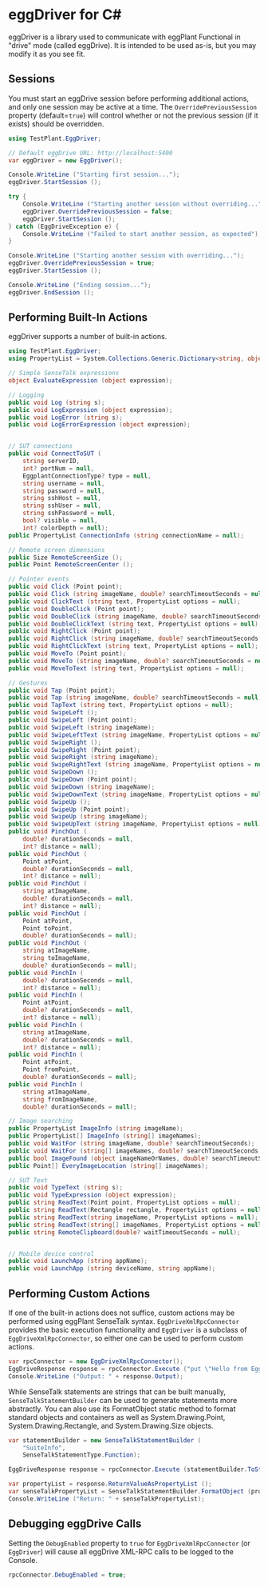 
eggDriver for C#
================

eggDriver is a library used to communicate with eggPlant Functional in "drive" mode (called eggDrive). It is intended to be used as-is, but you may modify it as you see fit.


## Sessions ##

You must start an eggDrive session before performing additional actions, and only one session may be active at a time. The `OverridePreviousSession` property (default=`true`) will control whether or not the previous session (if it exists) should be overridden.

```cs
using TestPlant.EggDriver;

// Default eggDrive URL: http://localhost:5400
var eggDriver = new EggDriver();

Console.WriteLine ("Starting first session...");
eggDriver.StartSession ();

try {
    Console.WriteLine ("Starting another session without overriding...");
    eggDriver.OverridePreviousSession = false;
    eggDriver.StartSession ();
} catch (EggDriveException e) {
    Console.WriteLine ("Failed to start another session, as expected");
}

Console.WriteLine ("Starting another session with overriding...");
eggDriver.OverridePreviousSession = true;
eggDriver.StartSession ();

Console.WriteLine ("Ending session...");
eggDriver.EndSession ();
```


## Performing Built-In Actions ##

eggDriver supports a number of built-in actions.

```cs
using TestPlant.EggDriver;
using PropertyList = System.Collections.Generic.Dictionary<string, object>;

// Simple SenseTalk expressions
object EvaluateExpression (object expression);

// Logging
public void Log (string s);
public void LogExpression (object expression);
public void LogError (string s);
public void LogErrorExpression (object expression);


// SUT connections
public void ConnectToSUT (
	string serverID,
	int? portNum = null,
	EggplantConnectionType? type = null,
	string username = null,
	string password = null,
	string sshHost = null,
	string sshUser = null,
	string sshPassword = null,
	bool? visible = null,
	int? colorDepth = null);
public PropertyList ConnectionInfo (string connectionName = null);

// Remote screen dimensions
public Size RemoteScreenSize ();
public Point RemoteScreenCenter ();

// Pointer events
public void Click (Point point);
public void Click (string imageName, double? searchTimeoutSeconds = null);
public void ClickText (string text, PropertyList options = null);
public void DoubleClick (Point point);
public void DoubleClick (string imageName, double? searchTimeoutSeconds = null);
public void DoubleClickText (string text, PropertyList options = null);
public void RightClick (Point point);
public void RightClick (string imageName, double? searchTimeoutSeconds = null);
public void RightClickText (string text, PropertyList options = null);
public void MoveTo (Point point);
public void MoveTo (string imageName, double? searchTimeoutSeconds = null);
public void MoveToText (string text, PropertyList options = null);

// Gestures
public void Tap (Point point);
public void Tap (string imageName, double? searchTimeoutSeconds = null);
public void TapText (string text, PropertyList options = null);
public void SwipeLeft ();
public void SwipeLeft (Point point);
public void SwipeLeft (string imageName);
public void SwipeLeftText (string imageName, PropertyList options = null);
public void SwipeRight ();
public void SwipeRight (Point point);
public void SwipeRight (string imageName);
public void SwipeRightText (string imageName, PropertyList options = null);
public void SwipeDown ();
public void SwipeDown (Point point);
public void SwipeDown (string imageName);
public void SwipeDownText (string imageName, PropertyList options = null);
public void SwipeUp ();
public void SwipeUp (Point point);
public void SwipeUp (string imageName);
public void SwipeUpText (string imageName, PropertyList options = null);
public void PinchOut (
	double? durationSeconds = null, 
	int? distance = null);
public void PinchOut (
	Point atPoint, 
	double? durationSeconds = null,
	int? distance = null);
public void PinchOut (
	string atImageName, 
	double? durationSeconds = null,
	int? distance = null);
public void PinchOut (
	Point atPoint,
	Point toPoint,
	double? durationSeconds = null);
public void PinchOut (
	string atImageName,
	string toImageName,
	double? durationSeconds = null);
public void PinchIn (
	double? durationSeconds = null, 
	int? distance = null);
public void PinchIn (
	Point atPoint, 
	double? durationSeconds = null,
	int? distance = null);
public void PinchIn (
	string atImageName, 
	double? durationSeconds = null,
	int? distance = null);
public void PinchIn (
	Point atPoint,
	Point fromPoint,
	double? durationSeconds = null);
public void PinchIn (
	string atImageName,
	string fromImageName,
	double? durationSeconds = null);

// Image searching
public PropertyList ImageInfo (string imageName);
public PropertyList[] ImageInfo (string[] imageNames);
public void WaitFor (string imageName, double? searchTimeoutSeconds);
public void WaitFor (string[] imageNames, double? searchTimeoutSeconds);
public bool ImageFound (object imageNameOrNames, double? searchTimeoutSeconds = null);
public Point[] EveryImageLocation (string[] imageNames);

// SUT Text
public void TypeText (string s);
public void TypeExpression (object expression);
public string ReadText(Point point, PropertyList options = null);
public string ReadText(Rectangle rectangle, PropertyList options = null);
public string ReadText(string imageName, PropertyList options = null);
public string ReadText(string[] imageNames, PropertyList options = null);
public string RemoteClipboard(double? waitTimeoutSeconds = null);


// Mobile device control
public void LaunchApp (string appName);
public void LaunchApp (string deviceName, string appName);
```


## Performing Custom Actions ##

If one of the built-in actions does not suffice, custom actions may be performed using eggPlant SenseTalk syntax. `EggDriveXmlRpcConnector` provides the basic execution functionality and `EggDriver` is a subclass of `EggDriveXmlRpcConnector`, so either one can be used to perform custom actions.

```cs
var rpcConnector = new EggDriveXmlRpcConnector();
EggDriveResponse response = rpcConnector.Execute ("put \"Hello from Eggplant!!!\"");
Console.WriteLine ("Output: " + response.Output);
```

While SenseTalk statements are strings that can be built manually, `SenseTalkStatementBuilder` can be used to generate statements more abstractly. You can also use its FormatObject static method to format standard objects and containers as well as System.Drawing.Point, System.Drawing.Rectangle, and System.Drawing.Size objects.

```cs
var statementBuilder = new SenseTalkStatementBuilder (
    "SuiteInfo",
    SenseTalkStatementType.Function);

EggDriveResponse response = rpcConnector.Execute (statementBuilder.ToString ());

var propertyList = response.ReturnValueAsPropertyList ();
var senseTalkPropertyList = SenseTalkStatementBuilder.FormatObject (propertyList);
Console.WriteLine ("Return: " + senseTalkPropertyList);
```


## Debugging eggDrive Calls ##

Setting the `DebugEnabled` property to `true` for `EggDriveXmlRpcConnector` (or `EggDriver`) will cause all eggDrive XML-RPC calls to be logged to the Console.

```cs
rpcConnector.DebugEnabled = true;
```
